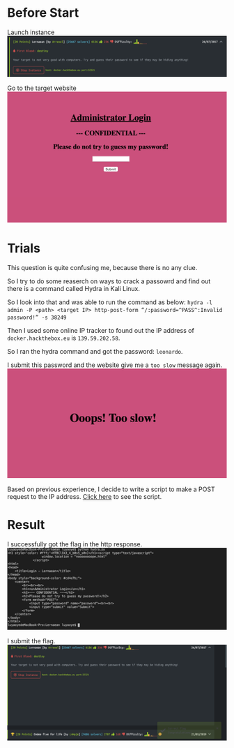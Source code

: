 # Before Start

Launch instance
![](./ins.png)

Go to the target website
![](./q.png)

# Trials

This question is quite confusing me, because there is no any clue.

So I try to do some reaserch on ways to crack a passowrd and find out there is a command called Hydra in Kali Linux.

So I look into that and was able to run the command as below:
`hydra -l admin -P <path> <target IP> http-post-form “/:password=^PASS^:Invalid password!” -s 38249`

Then I used some online IP tracker to found out the IP address of `docker.hackthebox.eu` is `139.59.202.58`.

So I ran the hydra command and got the password: `leonardo`.

I submit this password and the website give me a `too slow` message again.
![](./ps.png)

Based on previous experience, I decide to write a script to make a POST request to the IP address. [Click here](./hydra.py) to see the script.

# Result

I successfully got the flag in the http response.
![](./response.png)

I submit the flag.
![](./res.png)
